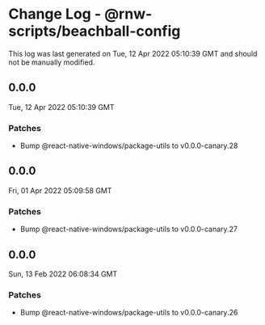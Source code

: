# Change Log - @rnw-scripts/beachball-config

This log was last generated on Tue, 12 Apr 2022 05:10:39 GMT and should not be manually modified.

<!-- Start content -->

## 0.0.0

Tue, 12 Apr 2022 05:10:39 GMT

### Patches

- Bump @react-native-windows/package-utils to v0.0.0-canary.28

## 0.0.0

Fri, 01 Apr 2022 05:09:58 GMT

### Patches

- Bump @react-native-windows/package-utils to v0.0.0-canary.27

## 0.0.0

Sun, 13 Feb 2022 06:08:34 GMT

### Patches

- Bump @react-native-windows/package-utils to v0.0.0-canary.26
